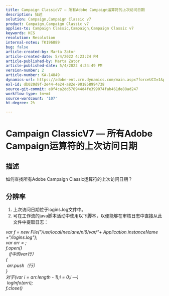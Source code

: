 ```yaml
---
title: Campaign ClassicV7 — 所有Adobe Campaign运算符的上次访问日期
description: 描述
solution: Campaign,Campaign Classic v7
product: Campaign,Campaign Classic v7
applies-to: Campaign Classic,Campaign,Campaign Classic v7
keywords: KCS
resolution: Resolution
internal-notes: TK196889
bug: false
article-created-by: Marta Zator
article-created-date: 5/4/2022 4:23:24 PM
article-published-by: Marta Zator
article-published-date: 5/4/2022 4:24:49 PM
version-number: 2
article-number: KA-14849
dynamics-url: https://adobe-ent.crm.dynamics.com/main.aspx?forceUCI=1&pagetype=entityrecord&etn=knowledgearticle&id=83ef7582-c6cb-ec11-a7b5-6045bd00d4f5
exl-id: db020d9f-2e44-4e24-a82e-901858994738
source-git-commit: e8f4ca2dd578944d4fe399074fab461de88ad247
workflow-type: tm+mt
source-wordcount: '107'
ht-degree: 2%

---
```


# Campaign ClassicV7 — 所有Adobe Campaign运算符的上次访问日期

## 描述


如何查找所有Adobe Campaign Classic运算符的上次访问日期？


## 分辨率


1. 上次访问日期位于logins.log文件中。
2. 可在工作流的java脚本活动中使用以下脚本，以便能够在审核日志中直接从此文件中提取日志：

*var f = new File(&quot;/usr/local/neolane/nl6/var/&quot;+ Application.instanceName +&quot;/logins.log&quot;);
<br>var arr = ;
<br>f.open()
<br>（f中的var行）
<br>{
<br> arr.push（行）
<br>}
<br>对于(var i = arr.length - 1);i = 0;i —)
<br> logInfo(arri);
<br>f.close()*
